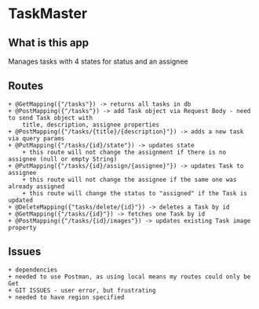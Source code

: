 # TaskMaster

## What is this app
Manages tasks with 4 states for status and an assignee

## Routes

    + @GetMapping({"/tasks"}) -> returns all tasks in db
    + @PostMapping({"/tasks"}) -> add Task object via Request Body - need to send Task object with
        title, description, assignee properties
    + @PostMapping({"/tasks/{title}/{description}"}) -> adds a new task via query params
    + @PutMapping({"/tasks/{id}/state"}) -> updates state
        + this route will not change the assignment if there is no assignee (null or empty String)
    + @PutMapping({"/tasks/{id}/assign/{assignee}"}) -> updates Task to assignee
        + this route will not change the assignee if the same one was already assigned
        + this route will change the status to "assigned" if the Task is updated
    + @DeleteMapping({"tasks/delete/{id}"}) -> deletes a Task by id
    + @GetMapping({"/tasks/{id}"}) -> fetches one Task by id
    + @PostMapping({"/tasks/{id}/images"}) -> updates existing Task image property


## Issues
    + dependencies
    + needed to use Postman, as using local means my routes could only be Get
    + GIT ISSUES - user error, but frustrating
    + needed to have region specified